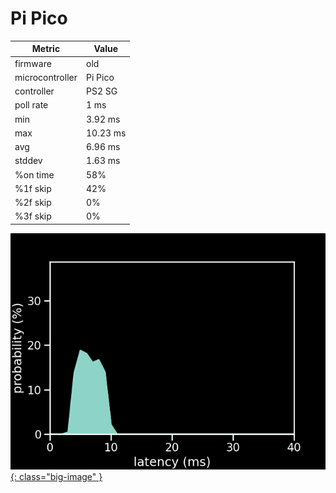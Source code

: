 # Pi Pico

| Metric          | Value    |
| --------------- | -------- |
| firmware        | old      |
| microcontroller | Pi Pico  |
| controller      | PS2 SG   |
| poll rate       | 1 ms     |
| min             | 3.92 ms  |
| max             | 10.23 ms |
| avg             | 6.96 ms  |
| stddev          | 1.63 ms  |
| %on time        | 58%      |
| %1f skip        | 42%      |
| %2f skip        | 0%       |
| %3f skip        | 0%       |

[![Graph](/assets/images/results/ps2_guitar_ardwiino.png){: class="big-image" }](/assets/images/results/ps2_guitar_ardwiino.png)
